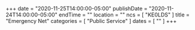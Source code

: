 +++
date = "2020-11-25T14:00:00-05:00"
publishDate = "2020-11-24T14:00:00-05:00"
endTime = ""
location = ""
ncs = [ "KE0LDS" ]
title = "Emergency Net"
categories = [ "Public Service" ]
dates = [ "" ]
+++
